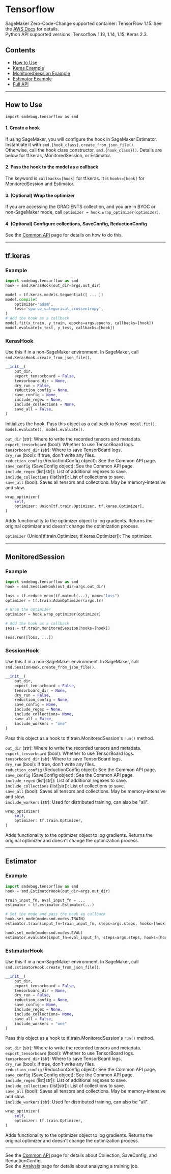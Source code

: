 # Tensorflow

SageMaker Zero-Code-Change supported container: TensorFlow 1.15. See the [AWS Docs](https://link.com) for details.\
Python API supported versions: Tensorflow 1.13, 1.14, 1.15. Keras 2.3.



## Contents
- [How to Use](#how-to-use)
- [Keras Example](#keras-example)
- [MonitoredSession Example](#monitored-session-example)
- [Estimator Example](#estimator-example)
- [Full API](#full-api)

---

## How to Use
```import smdebug.tensorflow as smd```
#### 1. Create a hook
If using SageMaker, you will configure the hook in SageMaker Estimator. Instantiate it with
`smd.{hook_class}.create_from_json_file()`.\
Otherwise, call the hook class constructor, `smd.{hook_class}()`. Details are below for tf.keras, MonitoredSession, or Estimator.

#### 2. Pass the hook to the model as a callback
The keyword is `callbacks=[hook]` for tf.keras. It is `hooks=[hook]` for MonitoredSession and Estimator.

#### 3. (Optional) Wrap the optimizer
If you are accessing the GRADIENTS collection, and you are in BYOC or non-SageMaker mode, call `optimizer = hook.wrap_optimizer(optimizer)`.

#### 4. (Optional) Configure collections, SaveConfig, ReductionConfig
See the [Common API](https://link.com) page for details on how to do this.

---

## tf.keras
### Example
```python
import smdebug.tensorflow as smd
hook = smd.KerasHook(out_dir=args.out_dir)

model = tf.keras.models.Sequential([ ... ])
model.compile(
    optimizer='adam',
    loss='sparse_categorical_crossentropy',
)
# Add the hook as a callback
model.fit(x_train, y_train, epochs=args.epochs, callbacks=[hook])
model.evaluate(x_test, y_test, callbacks=[hook])
```

### KerasHook

Use this if in a non-SageMaker environment. In SageMaker, call `smd.KerasHook.create_from_json_file()`.
```python
__init__(
    out_dir,
    export_tensorboard = False,
    tensorboard_dir = None,
    dry_run = False,
    reduction_config = None,
    save_config = None,
    include_regex = None,
    include_collections = None,
    save_all = False,
)
```
Initializes the hook. Pass this object as a callback to Keras' `model.fit(), model.evaluate(), model.evaluate()`.

`out_dir` (str): Where to write the recorded tensors and metadata.\
`export_tensorboard` (bool): Whether to use TensorBoard logs.\
`tensorboard_dir` (str): Where to save TensorBoard logs.\
`dry_run` (bool): If true, don't write any files.\
`reduction_config` (ReductionConfig object): See the Common API page.\
`save_config` (SaveConfig object): See the Common API page.\
`include_regex` (list[str]): List of additional regexes to save.\
`include_collections` (list[str]): List of collections to save.\
`save_all` (bool): Saves all tensors and collections. May be memory-intensive and slow.


```python
wrap_optimizer(
    self,
    optimizer: Union[tf.train.Optimizer, tf.keras.Optimizer],
)
```
Adds functionality to the optimizer object to log gradients. Returns the original optimizer and doesn't change the optimization process.

`optimizer` (Union[tf.train.Optimizer, tf.keras.Optimizer]): The optimizer.

---

## MonitoredSession 
### Example
```python
import smdebug.tensorflow as smd
hook = smd.SessionHook(out_dir=args.out_dir)

loss = tf.reduce_mean(tf.matmul(...), name="loss")
optimizer = tf.train.AdamOptimizer(args.lr)

# Wrap the optimizer
optimizer = hook.wrap_optimizer(optimizer)

# Add the hook as a callback
sess = tf.train.MonitoredSession(hooks=[hook])

sess.run([loss, ...])
```

### SessionHook
Use this if in a non-SageMaker environment. In SageMaker, call `smd.SessionHook.create_from_json_file()`.

```python
__init__(
    out_dir,
    export_tensorboard = False,
    tensorboard_dir = None,
    dry_run = False,
    reduction_config = None,
    save_config = None,
    include_regex = None,
    include_collections= None,
    save_all = False,
    include_workers = "one"
)
```

Pass this object as a hook to tf.train.MonitoredSession's `run()` method.

`out_dir` (str): Where to write the recorded tensors and metadata.\
`export_tensorboard` (bool): Whether to use TensorBoard logs.\
`tensorboard_dir` (str): Where to save TensorBoard logs.\
`dry_run` (bool): If true, don't write any files.\
`reduction_config` (ReductionConfig object): See the Common API page.\
`save_config` (SaveConfig object): See the Common API page.\
`include_regex` (list[str]): List of additional regexes to save.\
`include_collections` (list[str]): List of collections to save.\
`save_all` (bool): Saves all tensors and collections. May be memory-intensive and slow.\
`include_workers` (str): Used for distributed training, can also be "all".

```python
wrap_optimizer(
    self,
    optimizer: tf.train.Optimizer,
)
```
Adds functionality to the optimizer object to log gradients. Returns the original optimizer and doesn't change the optimization process.

---

## Estimator 
### Example
```python
import smdebug.tensorflow as smd
hook = smd.EstimatorHook(out_dir=args.out_dir)

train_input_fn, eval_input_fn = ...
estimator = tf.estimator.Estimator(...)

# Set the mode and pass the hook as callback
hook.set_mode(mode=smd.modes.TRAIN)
estimator.train(input_fn=train_input_fn, steps=args.steps, hooks=[hook])

hook.set_mode(mode=smd.modes.EVAL)
estimator.evaluate(input_fn=eval_input_fn, steps=args.steps, hooks=[hook])
```

### EstimatorHook
Use this if in a non-SageMaker environment. In SageMaker, call `smd.EstimatorHook.create_from_json_file()`.

```python
__init__(
    out_dir,
    export_tensorboard = False,
    tensorboard_dir = None,
    dry_run = False,
    reduction_config = None,
    save_config = None,
    include_regex = None,
    include_collections= None,
    save_all = False,
    include_workers = "one"
)
```

Pass this object as a hook to tf.train.MonitoredSession's `run()` method.

`out_dir` (str): Where to write the recorded tensors and metadata.\
`export_tensorboard` (bool): Whether to use TensorBoard logs.\
`tensorboard_dir` (str): Where to save TensorBoard logs.\
`dry_run` (bool): If true, don't write any files.\
`reduction_config` (ReductionConfig object): See the Common API page.\
`save_config` (SaveConfig object): See the Common API page.\
`include_regex` (list[str]): List of additional regexes to save.\
`include_collections` (list[str]): List of collections to save.\
`save_all` (bool): Saves all tensors and collections. May be memory-intensive and slow.\
`include_workers` (str): Used for distributed training, can also be "all".

```python
wrap_optimizer(
    self,
    optimizer: tf.train.Optimizer,
)
```
Adds functionality to the optimizer object to log gradients. Returns the original optimizer and doesn't change the optimization process.

---
See the [Common API](https://link.com) page for details about Collection, SaveConfig, and ReductionConfig.\
See the [Analysis](https://link.com) page for details about analyzing a training job.
